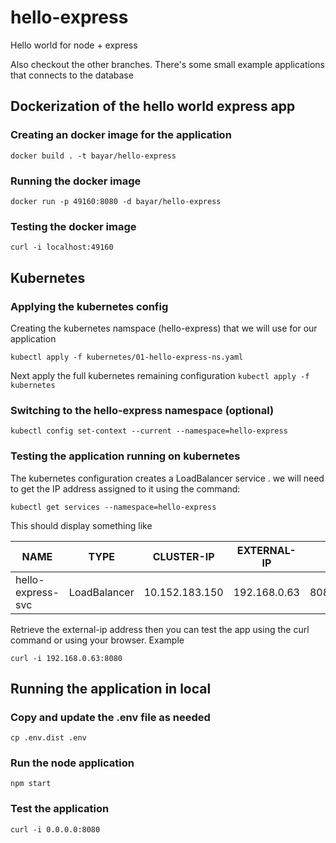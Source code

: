 # hello-express
Hello world for node + express

Also checkout the other branches. There's some small example applications that connects to the database

## Dockerization of the hello world express app

### Creating an docker image for the application
```docker build . -t bayar/hello-express```

### Running the docker image
```docker run -p 49160:8080 -d bayar/hello-express```

### Testing the docker image
```curl -i localhost:49160```

## Kubernetes

### Applying the kubernetes config
Creating the kubernetes namspace (hello-express) that we will use for our application 

```kubectl apply -f kubernetes/01-hello-express-ns.yaml```

Next apply the full kubernetes remaining configuration 
```kubectl apply -f kubernetes```

### Switching to the hello-express namespace (optional)
```kubectl config set-context --current --namespace=hello-express```

### Testing the application running on kubernetes
The kubernetes configuration creates a LoadBalancer service . we will need to get the IP address assigned to it using the command:

```kubectl get services --namespace=hello-express```

This should display something like

|NAME|                TYPE|           CLUSTER-IP|       EXTERNAL-IP|    PORT(S)|          AGE|
| -- |------------------- | ------------------- | ---------------- | --------- | ----------- |
|hello-express-svc|   LoadBalancer|   10.152.183.150|   192.168.0.63|   8080:30123/TCP|   11m|

Retrieve the external-ip address then you can test the app using the curl command or using your browser. Example

```curl -i 192.168.0.63:8080```
 

## Running the application in local
### Copy and update the .env file as needed
```cp .env.dist .env```

### Run the node application
```npm start```

### Test the application
```curl -i 0.0.0.0:8080```